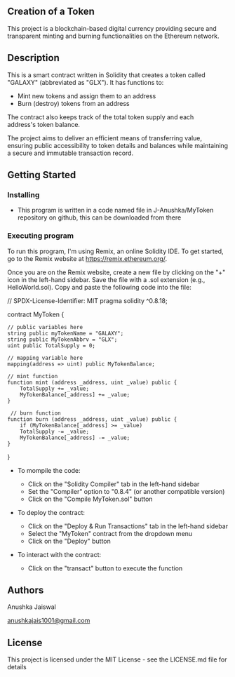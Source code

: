 ## Creation of a Token

This project is a blockchain-based digital currency providing secure and transparent minting and burning functionalities on the Ethereum network.

## Description

This is a smart contract written in Solidity that creates a token called "GALAXY" (abbreviated as "GLX"). It has functions to:

- Mint new tokens and assign them to an address
- Burn (destroy) tokens from an address

The contract also keeps track of the total token supply and each address's token balance.

The project aims to deliver an efficient means of transferring value, ensuring public accessibility to token details and balances while maintaining a secure and immutable transaction record.

## Getting Started

### Installing

* This program is written in a code named file in J-Anushka/MyToken repository on github, this can be downloaded from there

### Executing program

To run this program, I'm using Remix, an online Solidity IDE. To get started, go to the Remix website at https://remix.ethereum.org/.

Once you are on the Remix website, create a new file by clicking on the "+" icon in the left-hand sidebar. Save the file with a .sol extension (e.g., HelloWorld.sol). Copy and paste the following code into the file:

 // SPDX-License-Identifier: MIT
 pragma solidity ^0.8.18;
 
 contract MyToken {
 
    // public variables here
    string public myTokenName = "GALAXY";
    string public MyTokenAbbrv = "GLX";
    uint public TotalSupply = 0;

    // mapping variable here
    mapping(address => uint) public MyTokenBalance;

    // mint function
    function mint (address _address, uint _value) public {
        TotalSupply += _value;
        MyTokenBalance[_address] += _value;
    }

     // burn function
    function burn (address _address, uint _value) public {
        if (MyTokenBalance[_address] >= _value)
        TotalSupply -= _value;
        MyTokenBalance[_address] -= _value;
    }

 }

- To mompile the code:
    - Click on the "Solidity Compiler" tab in the left-hand sidebar
    - Set the "Compiler" option to "0.8.4" (or another compatible version)
    - Click on the "Compile MyToken.sol" button

- To deploy the contract:
    - Click on the "Deploy & Run Transactions" tab in the left-hand sidebar
    - Select the "MyToken" contract from the dropdown menu
    - Click on the "Deploy" button

- To interact with the contract:
    - Click on the "transact" button to execute the function

## Authors

Anushka Jaiswal

anushkajais1001@gmail.com

## License

This project is licensed under the MIT License - see the LICENSE.md file for details
